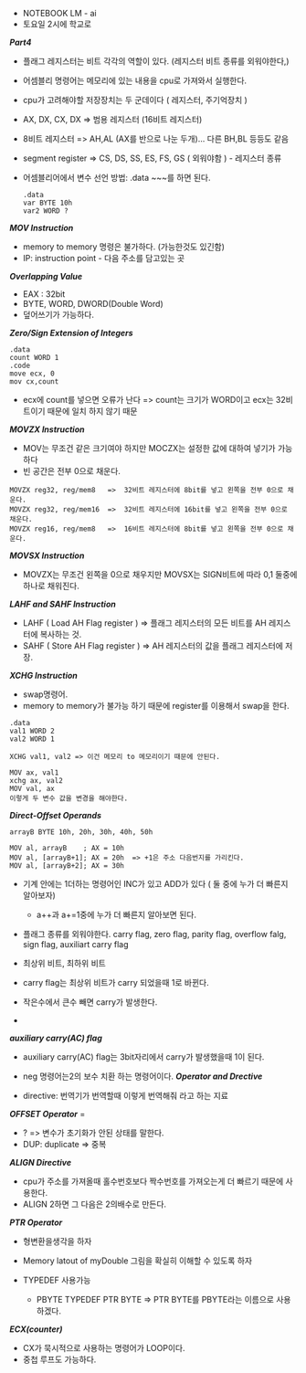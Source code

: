 * NOTEBOOK LM - ai
* 토요일 2시에 학교로

***Part4***
* 플래그 레지스터는 비트 각각의 역할이 있다. (레지스터 비트 종류를 외워야한다,)
  
* 어셈블리 명령어는 메모리에 있는 내용을 cpu로 가져와서 실행한다.
* cpu가 고려해야할 저장장치는 두 군데이다 ( 레지스터, 주기억장치 )
* AX, DX, CX, DX => 범용 레지스터 (16비트 레지스터)
* 8비트 레지스터 => AH,AL (AX를 반으로 나눈 두개)... 다른 BH,BL 등등도 같음
* segment register => CS, DS, SS, ES, FS, GS ( 외워야함 ) - 레지스터 종류

* 어셈블리어에서 변수 선언 방법: .data ~~~를 하면 된다.
  ~~~
  .data
  var BYTE 10h
  var2 WORD ?
  ~~~
***MOV Instruction***
* memory to memory 명령은 불가하다. (가능한것도 있긴함)
* IP: instruction point - 다음 주소를 담고있는 곳

***Overlapping Value***
* EAX : 32bit
* BYTE, WORD, DWORD(Double Word)
* 덮어쓰기가 가능하다.

***Zero/Sign Extension of Integers***
~~~
.data
count WORD 1
.code
move ecx, 0
mov cx,count
~~~
* ecx에 count를 넣으면 오류가 난다 => count는 크기가 WORD이고 ecx는 32비트이기 때문에 일치 하지 않기 때문

***MOVZX Instruction***
* MOV는 무조건 같은 크기여야 하지만 MOCZX는 설정한 값에 대하여 넣기가 가능하다
* 빈 공간은 전부 0으로 채운다.
~~~
MOVZX reg32, reg/mem8   =>  32비트 레지스터에 8bit를 넣고 왼쪽을 전부 0으로 채운다.
MOVZX reg32, reg/mem16  =>  32비트 레지스터에 16bit를 넣고 왼쪽을 전부 0으로 채운다. 
MOVZX reg16, reg/mem8   =>  16비트 레지스터에 8bit를 넣고 왼쪽을 전부 0으로 채운다.
~~~

***MOVSX Instruction***
* MOVZX는 무조건 왼쪽을 0으로 채우지만 MOVSX는 SIGN비트에 따라 0,1 둘중에 하나로 채워진다.

***LAHF and SAHF Instruction***
* LAHF ( Load AH Flag register ) => 플래그 레지스터의 모든 비트를 AH 레지스터에 복사하는 것.
* SAHF ( Store AH Flag register ) => AH 레지스터의 값을 플래그 레지스터에 저장.

***XCHG Instruction***
* swap명령어.
* memory to memory가 불가능 하기 때문에 register를 이용해서 swap을 한다.
  
~~~
.data
val1 WORD 2
val2 WORD 1

XCHG val1, val2 => 이건 메모리 to 메모리이기 때문에 안된다.

MOV ax, val1
xchg ax, val2
MOV val, ax
이렇게 두 변수 값을 변경을 해야한다.
~~~

***Direct-Offset Operands***
~~~
arrayB BYTE 10h, 20h, 30h, 40h, 50h

MOV al, arrayB    ; AX = 10h
MOV al, [arrayB+1]; AX = 20h  => +1은 주소 다음번지를 가리킨다.
MOV al, [arrayB+2]; AX = 30h
~~~

* 기계 안에는 1더하는 명령어인 INC가 있고 ADD가 있다 ( 둘 중에 누가 더 빠른지 알아보자)
    * a++과 a+=1중에 누가 더 빠른지 알아보면 된다.

* 플래그 종류를 외워야한다. carry flag, zero flag, parity flag, overflow falg, sign flag, auxiliart carry flag
* 최상위 비트, 최하위 비트
* carry flag는 최상위 비트가 carry 되었을때 1로 바뀐다.
* 작은수에서 큰수 빼면 carry가 발생한다.
* 
***auxiliary carry(AC) flag***
* auxiliary carry(AC) flag는 3bit자리에서 carry가 발생했을때 1이 된다.

* neg 명령어는2의 보수 치환 하는 명령어이다.
***Operator and Drective***
* directive: 번역기가 번역할때 이렇게 번역해줘 라고 하는 지료

***OFFSET Operator*** =
* ? => 변수가 초기화가 안된 상태를 말한다.
* DUP: duplicate => 중복

***ALIGN Directive***
* cpu가 주소를 가져올때 홀수번호보다 짝수번호를 가져오는게 더 빠르기 때문에 사용한다.
* ALIGN 2하면 그 다음은 2의배수로 만든다.

***PTR Operator***
* 형변환을생각을 하자
* Memory latout of myDouble 그림을 확실히 이해할 수 있도록 하자

* TYPEDEF 사용가능
    * PBYTE TYPEDEF PTR BYTE => PTR BYTE를 PBYTE라는 이름으로 사용하겠다.
 
***ECX(counter)***
* CX가 묵시적으로 사용하는 명령어가 LOOP이다.
* 중첩 루프도 가능하다.



 
